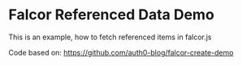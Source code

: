 # Falcor Referenced Data Demo

This is an example, how to fetch referenced items in falcor.js

Code based on: https://github.com/auth0-blog/falcor-create-demo
